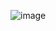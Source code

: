 ![image](https://user-images.githubusercontent.com/102018447/159671259-8e1c7638-1f45-4c73-b890-fe8461feb3c6.png)
